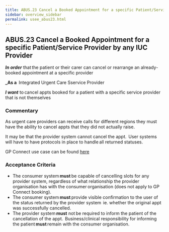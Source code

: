 ```yaml
---
title: ABUS.23 Cancel a Booked Appointment for a specific Patient/Service Provider by any IUC Provider
sidebar: overview_sidebar
permalink: usee_abus23.html
---
```


## ABUS.23 Cancel a Booked Appointment for a specific Patient/Service Provider by any IUC Provider
**_In order_** that the patient or their carer can cancel or rearrange an already-booked appointment at a specific provider 

**_As a**  Integrated Urgent Care Sservice Provider

**_I want_** to cancel appts booked for a patient with a specific service provider that is not themselves 

### Commentary 

As urgent care providers can receive calls for different regions they must have the ability to cancel appts that they did not actually raise.   

It may be that the provider system cannot cancel the appt.  User systems will have to have protocols in place to handle all returned statuses. 

GP Connect use case can be found <a href="https://nhsconnect.github.io/gpconnect/appointments_use_case_cancel_an_appointment.html" target="_blank">here</a>

### Acceptance Criteria  
* The consumer system **must** be capable of cancelling slots for any provider system, regardless of what relationship the provider organisation has with the consumer organisation (does not apply to GP Connect booking).
* The consumer system **must** provide visible confirmation to the user of the status returned by the provider system  ie. whether the original appt was successfully cancelled.
* The provider system **must** not be required to inform the patient of the cancellation of the appt.  Business/clinical responsibility for informing the patient **must** remain with the consumer organisation.
